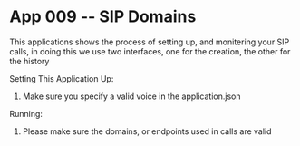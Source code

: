 App 009 -- SIP Domains
=================================================

This applications shows the process of setting up,
and monitering your SIP calls, in doing this we use
two interfaces, one for the creation, the other for
the history

Setting This Application Up:
  1. Make sure you specify a valid voice in the application.json

Running:
  1. Please make sure the domains, or endpoints used in 
  calls are valid

